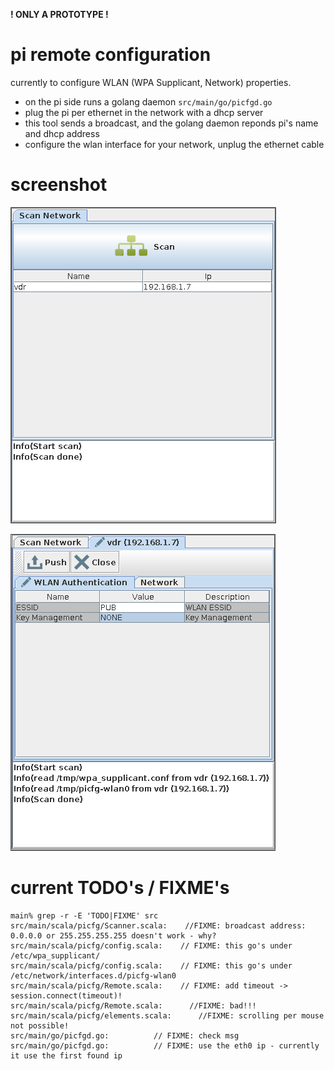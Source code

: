 **! ONLY A PROTOTYPE !**

# pi remote configuration
 
currently to configure WLAN (WPA Supplicant, Network) properties.

 * on the pi side runs a golang daemon `src/main/go/picfgd.go`
 * plug the pi per ethernet in the network with a dhcp server
 * this tool sends a broadcast, and the golang daemon reponds pi's name and dhcp address
 * configure the wlan interface for your network, unplug the ethernet cable 

# screenshot

 
![Scan Network](doc/scan.png)

![WLAN Authentication](doc/wlan-authentication.png)

# current TODO's / FIXME's

    main% grep -r -E 'TODO|FIXME' src  
    src/main/scala/picfg/Scanner.scala:    //FIXME: broadcast address: 0.0.0.0 or 255.255.255.255 doesn't work - why?
    src/main/scala/picfg/config.scala:    // FIXME: this go's under /etc/wpa_supplicant/
    src/main/scala/picfg/config.scala:    // FIXME: this go's under  /etc/network/interfaces.d/picfg-wlan0
    src/main/scala/picfg/Remote.scala:    // FIXME: add timeout -> session.connect(timeout)!
    src/main/scala/picfg/Remote.scala:      //FIXME: bad!!!
    src/main/scala/picfg/elements.scala:      //FIXME: scrolling per mouse not possible!
    src/main/go/picfgd.go:			// FIXME: check msg
    src/main/go/picfgd.go:			// FIXME: use the eth0 ip - currently it use the first found ip

